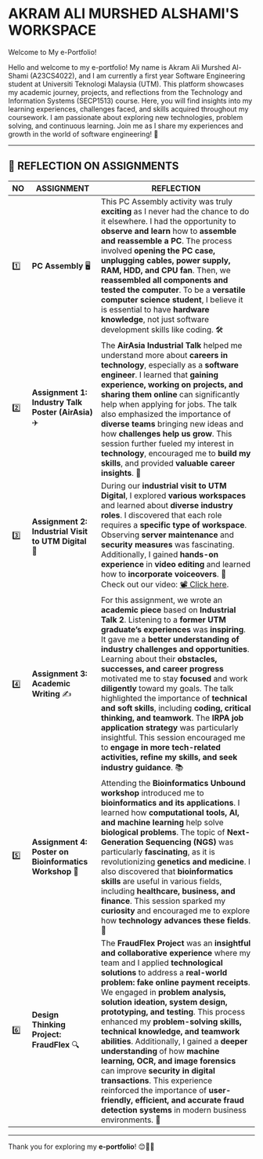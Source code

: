 # **AKRAM ALI MURSHED ALSHAMI'S WORKSPACE**

Welcome to My e-Portfolio!

Hello and welcome to my e-portfolio! 
My name is Akram Ali Murshed Al-Shami (A23CS4022), and I am currently a first year Software Engineering student at Universiti Teknologi Malaysia (UTM). This platform showcases my academic journey, projects, and reflections from the Technology and Information Systems (SECP1513) course. Here, you will find insights into my learning experiences, challenges faced, and skills acquired throughout my coursework. I am passionate about exploring new technologies, problem solving, and continuous learning. Join me as I share my experiences and growth in the world of software engineering! 🚀

---

## **📌 REFLECTION ON ASSIGNMENTS**

| **NO** | **ASSIGNMENT**                                         | **REFLECTION**                                                                                                                                                                                                                                                                                                                                                                                                                                                                                                                                                                                                                                                                                                          |
| ------ | ------------------------------------------------------ | ----------------------------------------------------------------------------------------------------------------------------------------------------------------------------------------------------------------------------------------------------------------------------------------------------------------------------------------------------------------------------------------------------------------------------------------------------------------------------------------------------------------------------------------------------------------------------------------------------------------------------------------------------------------------------------------------------------------------- |
| 1️⃣    | **PC Assembly** 🖥️                                    | This PC Assembly activity was truly **exciting** as I never had the chance to do it elsewhere. I had the opportunity to **observe and learn** how to **assemble and reassemble a PC**. The process involved **opening the PC case, unplugging cables, power supply, RAM, HDD, and CPU fan**. Then, we **reassembled all components and tested the computer**. To be a **versatile computer science student**, I believe it is essential to have **hardware knowledge**, not just software development skills like coding. 🛠️                                                                                                                                                                                           |
| 2️⃣    | **Assignment 1: Industry Talk Poster (AirAsia)** ✈️    | The **AirAsia Industrial Talk** helped me understand more about **careers in technology**, especially as a **software engineer**. I learned that **gaining experience, working on projects, and sharing them online** can significantly help when applying for jobs. The talk also emphasized the importance of **diverse teams** bringing new ideas and how **challenges help us grow**. This session further fueled my interest in **technology**, encouraged me to **build my skills**, and provided **valuable career insights**. 🎯                                                                                                                                                                                |
| 3️⃣    | **Assignment 2: Industrial Visit to UTM Digital** 🏢   | During our **industrial visit to UTM Digital**, I explored **various workspaces** and learned about **diverse industry roles**. I discovered that each role requires a **specific type of workspace**. Observing **server maintenance** and **security measures** was fascinating. Additionally, I gained **hands-on experience** in **video editing** and learned how to **incorporate voiceovers**. 🎥 Check out our video: [📽️ Click here](https://drive.google.com/file/d/16e-4s8oS3m-T83Bf8ghRgzRGtLzlEAS2/view?usp=drivesdk).                                                                                                                                                                                    |
| 4️⃣    | **Assignment 3: Academic Writing** ✍️                  | For this assignment, we wrote an **academic piece** based on **Industrial Talk 2**. Listening to a **former UTM graduate’s experiences** was **inspiring**. It gave me a **better understanding of industry challenges and opportunities**. Learning about their **obstacles, successes, and career progress** motivated me to stay **focused** and work **diligently** toward my goals. The talk highlighted the importance of **technical and soft skills**, including **coding, critical thinking, and teamwork**. The **IRPA job application strategy** was particularly insightful. This session encouraged me to **engage in more tech-related activities, refine my skills, and seek industry guidance**. 📚     |
| 5️⃣    | **Assignment 4: Poster on Bioinformatics Workshop** 🧬 | Attending the **Bioinformatics Unbound workshop** introduced me to **bioinformatics and its applications**. I learned how **computational tools, AI, and machine learning** help solve **biological problems**. The topic of **Next-Generation Sequencing (NGS)** was particularly **fascinating**, as it is revolutionizing **genetics and medicine**. I also discovered that **bioinformatics skills** are useful in various fields, including **healthcare, business, and finance**. This session sparked my **curiosity** and encouraged me to explore how **technology advances these fields**. 🔬                                                                                                                 |
| 6️⃣    | **Design Thinking Project: FraudFlex** 🔍              | The **FraudFlex Project** was an **insightful and collaborative experience** where my team and I applied **technological solutions** to address a **real-world problem: fake online payment receipts**. We engaged in **problem analysis, solution ideation, system design, prototyping, and testing**. This process enhanced my **problem-solving skills, technical knowledge, and teamwork abilities**. Additionally, I gained a **deeper understanding** of how **machine learning, OCR, and image forensics** can improve **security in digital transactions**. This experience reinforced the importance of **user-friendly, efficient, and accurate fraud detection systems** in modern business environments. 🚀 |

---

Thank you for exploring my **e-portfolio**! 😊📖✨

